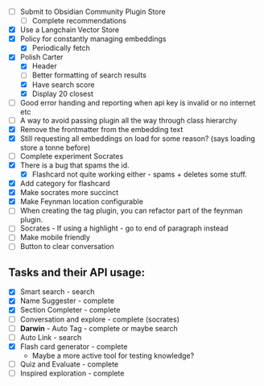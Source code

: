 - [ ] Submit to Obsidian Community Plugin Store
  - [ ] Complete recommendations
- [x] Use a Langchain Vector Store
- [x] Policy for constantly managing embeddings
  - [x] Periodically fetch
- [x] Polish Carter
  - [x] Header
  - [ ] Better formatting of search results
  - [x] Have search score
  - [x] Display 20 closest
- [ ] Good error handing and reporting when api key is invalid or no internet etc
- [ ] A way to avoid passing plugin all the way through class hierarchy
- [x] Remove the frontmatter from the embedding text
- [x] Still requesting all embeddings on load for some reason? (says loading store a tonne before)
- [ ] Complete experiment Socrates
- [x] There is a bug that spams the id.
  - [x] Flashcard not quite working either - spams + deletes some stuff.
- [x] Add category for flashcard
- [x] Make socrates more succinct
- [x] Make Feynman location configurable
- [ ] When creating the tag plugin, you can refactor part of the feynman plugin.
- [ ] Socrates - If using a highlight - go to end of paragraph instead
- [ ] Make mobile friendly
- [ ] Button to clear conversation

## Tasks and their API usage:

- [x] Smart search - search
- [x] Name Suggester - complete
- [x] Section Completer - complete
- [ ] Conversation and explore - complete (socrates)
- [ ] **Darwin** - Auto Tag - complete or maybe search
- [ ] Auto Link - search
- [x] Flash card generator - complete
  - Maybe a more active tool for testing knowledge?
- [ ] Quiz and Evaluate - complete
- [ ] Inspired exploration - complete
